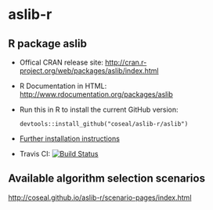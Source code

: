 aslib-r
============================

## R package aslib

* Offical CRAN release site:
  http://cran.r-project.org/web/packages/aslib/index.html

* R Documentation in HTML:
  http://www.rdocumentation.org/packages/aslib

* Run this in R to install the current GitHub version:
  ```splus
  devtools::install_github("coseal/aslib-r/aslib")
  ```

* [Further installation instructions](https://github.com/tudo-r/PackagesInfo/wiki/Installation-Information)

* Travis CI: [![Build Status](https://travis-ci.org/coseal/aslib-r.png)](https://travis-ci.org/coseal/aslib-r)

## Available algorithm selection scenarios

http://coseal.github.io/aslib-r/scenario-pages/index.html

